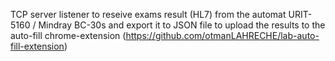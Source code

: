 TCP server listener to reseive exams result (HL7) from the automat URIT-5160 / Mindray BC-30s and export it to JSON file to upload the results to the auto-fill chrome-extension (https://github.com/otmanLAHRECHE/lab-auto-fill-extension)
